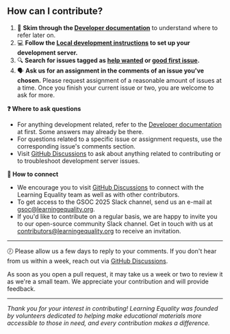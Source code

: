 <!-- Also update README.md (duplicate) -->
## How can I contribute?

1. 📙 **Skim through the [Developer documentation](./docs/_index.md)** to understand where to refer later on.
2. 💻 **Follow the [Local development instructions](./docs/local_dev_docker.md) to set up your development server.**
3. 🔍 **Search for issues tagged as [help wanted](https://github.com/learningequality/studio/issues?q=is%3Aissue+is%3Aopen+label%3A%22help+wanted%22+no%3Aassignee) or [good first issue](https://github.com/learningequality/studio/issues?q=is%3Aissue+is%3Aopen+label%3A%22good+first+issue%22+no%3Aassignee).**
4. 🗣️ **Ask us for an assignment in the comments of an issue you've chosen.** Please request assignment of a reasonable amount of issues at a time. Once you finish your current issue or two, you are welcome to ask for more.

**❓ Where to ask questions**

- For anything development related, refer to the [Developer documentation](./docs/_index.md) at first. Some answers may already be there.
- For questions related to a specific issue or assignment requests, use the corresponding issue's comments section.
- Visit [GitHub Discussions](https://github.com/learningequality/studio/discussions) to ask about anything related to contributing or to troubleshoot development server issues.

**👥 How to connect**

- We encourage you to visit [GitHub Discussions](https://github.com/learningequality/studio/discussions) to connect with the Learning Equality team as well as with other contributors.
- To get access to the GSOC 2025 Slack channel, send us an e-mail at gsoc@learningequality.org.
- If you'd like to contribute on a regular basis, we are happy to invite you to our open-source community Slack channel. Get in touch with us at contributors@learningequality.org to receive an invitation.

---

🕖 Please allow us a few days to reply to your comments. If you don't hear from us within a week, reach out via [GitHub Discussions](https://github.com/learningequality/studio/discussions).

As soon as you open a pull request, it may take us a week or two to review it as we're a small team. We appreciate your contribution and will provide feedback.

---

*Thank you for your interest in contributing! Learning Equality was founded by volunteers dedicated to helping make educational materials more accessible to those in need, and every contribution makes a difference.*
